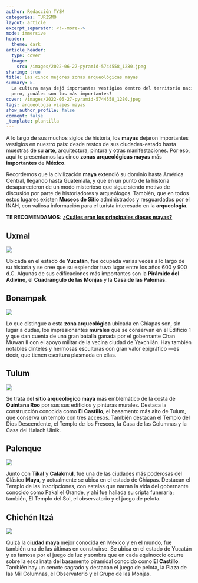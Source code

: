 ```yaml
---
author: Redacción TYSM
categories: TURISMO
layout: article
excerpt_separator: <!--more-->
mode: immersive
header:
  theme: dark
article_header:
  type: cover
  image:
    src: /images/2022-06-27-pyramid-5744558_1280.jpeg
sharing: true
title: Las cinco mejores zonas arqueológicas mayas
summary: >-
  La cultura maya dejó importantes vestigios dentro del territorio nacional;
  pero, ¿cuáles son los más importantes?
cover: /images/2022-06-27-pyramid-5744558_1280.jpeg
tags: arqueologia viajes mayas
show_author_profile: false
comment: false
_template: plantilla
---
```







A lo largo de sus muchos siglos de historia, los **mayas** dejaron importantes vestigios en nuestro país: desde restos de sus ciudades-estado hasta muestras de su **arte**, arquitectura, pintura y otras manifestaciones. Por eso, aquí te presentamos las cinco **zonas arqueológicas mayas** más **importantes** de **México**.

Recordemos que la civilización **maya** extendió su dominio hasta América Central, llegando hasta Guatemala, y que en un punto de la historia desaparecieron de un modo misterioso que sigue siendo motivo de discusión por parte de historiadores y arqueólogos. También, que en todos estos lugares existen **Museos de Sitio** administrados y resguardados por el INAH, con valiosa información para el turista interesado en la **arqueología**.

**TE RECOMENDAMOS:** [**¿Cuáles eran los principales dioses mayas?**](https://blog.tonoysumariachi.com/historia/2022/09/21/cuales-eran-los-principales-dioses-mayas.html)

## Uxmal

![](https://upload.wikimedia.org/wikipedia/commons/thumb/9/9b/0073_Uxmal.JPG/1024px-0073_Uxmal.JPG)

Ubicada en el estado de **Yucatán**, fue ocupada varias veces a lo largo de su historia y se cree que su esplendor tuvo lugar entre los años 600 y 900 d.C. Algunas de sus edificaciones más importantes son la **Pirámide del Adivino**, el **Cuadrángulo de las Monjas** y la **Casa de las Palomas**.

## Bonampak

![](https://upload.wikimedia.org/wikipedia/commons/thumb/c/c0/Bonampak_painting%2Bcontrast.jpg/1024px-Bonampak_painting%2Bcontrast.jpg)

Lo que distingue a esta **zona arqueológica** ubicada en Chiapas son, sin lugar a dudas, los impresionantes **murales** que se conservan en el Edificio 1 y que dan cuenta de una gran batalla ganada por el gobernante Chan Muwan II con el apoyo militar de la vecina ciudad de Yaxchilán. Hay también notables dinteles y hermosas esculturas con gran valor epigráfico —es decir, que tienen escritura plasmada en ellas.

## Tulum

![](https://upload.wikimedia.org/wikipedia/commons/thumb/6/69/Tulum_-_01.jpg/1024px-Tulum_-_01.jpg)

Se trata del **sitio arqueológico maya** más emblemático de la costa de **Quintana Roo** por sus sus edificios y pinturas murales. Destaca la construcción conocida como **El Castillo**, el basamento más alto de Tulum, que conserva un templo con tres accesos. También destacan el Templo del Dios Descendente, el Templo de los Frescos, la Casa de las Columnas y la Casa del Halach Uinik.

## Palenque

![](https://upload.wikimedia.org/wikipedia/commons/thumb/0/09/Palenque_temple_2.jpg/1024px-Palenque_temple_2.jpg)

Junto con **Tikal** y **Calakmul**, fue una de las ciudades más poderosas del Clásico **Maya**, y actualmente se ubica en el estado de Chiapas. Destacan el Templo de las Inscripciones, con estelas que narran la vida del gobernante conocido como Pakal el Grande, y ahí fue hallada su cripta funeraria; también, El Templo del Sol, el observatorio y el juego de pelota.

## Chichén Itzá

![](https://upload.wikimedia.org/wikipedia/commons/thumb/4/4f/Templo_Kukulkan_Chichen_Itza_03_2011_1438.jpg/1024px-Templo_Kukulkan_Chichen_Itza_03_2011_1438.jpg)

Quizá la **ciudad maya** mejor conocida en México y en el mundo, fue también una de las últimas en construirse. Se ubica en el estado de Yucatán y es famosa por el juego de luz y sombra que en cada equinoccio ocurre sobre la escalinata del basamento piramidal conocido como **El Castillo**. También hay un cenote sagrado y destacan el juego de pelota, la Plaza de las Mil Columnas, el Observatorio y el Grupo de las Monjas.
